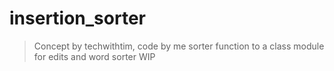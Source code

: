 # insertion_sorter
> Concept by techwithtim, code by me
> sorter function to a class module for edits and word sorter WIP
